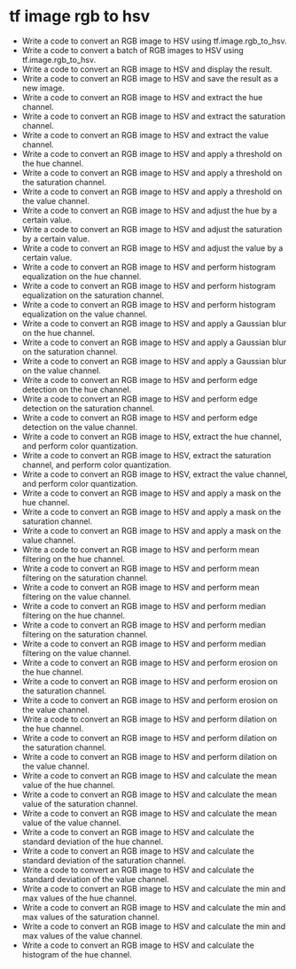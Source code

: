 # tf image rgb to hsv

- Write a code to convert an RGB image to HSV using tf.image.rgb_to_hsv.
- Write a code to convert a batch of RGB images to HSV using tf.image.rgb_to_hsv.
- Write a code to convert an RGB image to HSV and display the result.
- Write a code to convert an RGB image to HSV and save the result as a new image.
- Write a code to convert an RGB image to HSV and extract the hue channel.
- Write a code to convert an RGB image to HSV and extract the saturation channel.
- Write a code to convert an RGB image to HSV and extract the value channel.
- Write a code to convert an RGB image to HSV and apply a threshold on the hue channel.
- Write a code to convert an RGB image to HSV and apply a threshold on the saturation channel.
- Write a code to convert an RGB image to HSV and apply a threshold on the value channel.
- Write a code to convert an RGB image to HSV and adjust the hue by a certain value.
- Write a code to convert an RGB image to HSV and adjust the saturation by a certain value.
- Write a code to convert an RGB image to HSV and adjust the value by a certain value.
- Write a code to convert an RGB image to HSV and perform histogram equalization on the hue channel.
- Write a code to convert an RGB image to HSV and perform histogram equalization on the saturation channel.
- Write a code to convert an RGB image to HSV and perform histogram equalization on the value channel.
- Write a code to convert an RGB image to HSV and apply a Gaussian blur on the hue channel.
- Write a code to convert an RGB image to HSV and apply a Gaussian blur on the saturation channel.
- Write a code to convert an RGB image to HSV and apply a Gaussian blur on the value channel.
- Write a code to convert an RGB image to HSV and perform edge detection on the hue channel.
- Write a code to convert an RGB image to HSV and perform edge detection on the saturation channel.
- Write a code to convert an RGB image to HSV and perform edge detection on the value channel.
- Write a code to convert an RGB image to HSV, extract the hue channel, and perform color quantization.
- Write a code to convert an RGB image to HSV, extract the saturation channel, and perform color quantization.
- Write a code to convert an RGB image to HSV, extract the value channel, and perform color quantization.
- Write a code to convert an RGB image to HSV and apply a mask on the hue channel.
- Write a code to convert an RGB image to HSV and apply a mask on the saturation channel.
- Write a code to convert an RGB image to HSV and apply a mask on the value channel.
- Write a code to convert an RGB image to HSV and perform mean filtering on the hue channel.
- Write a code to convert an RGB image to HSV and perform mean filtering on the saturation channel.
- Write a code to convert an RGB image to HSV and perform mean filtering on the value channel.
- Write a code to convert an RGB image to HSV and perform median filtering on the hue channel.
- Write a code to convert an RGB image to HSV and perform median filtering on the saturation channel.
- Write a code to convert an RGB image to HSV and perform median filtering on the value channel.
- Write a code to convert an RGB image to HSV and perform erosion on the hue channel.
- Write a code to convert an RGB image to HSV and perform erosion on the saturation channel.
- Write a code to convert an RGB image to HSV and perform erosion on the value channel.
- Write a code to convert an RGB image to HSV and perform dilation on the hue channel.
- Write a code to convert an RGB image to HSV and perform dilation on the saturation channel.
- Write a code to convert an RGB image to HSV and perform dilation on the value channel.
- Write a code to convert an RGB image to HSV and calculate the mean value of the hue channel.
- Write a code to convert an RGB image to HSV and calculate the mean value of the saturation channel.
- Write a code to convert an RGB image to HSV and calculate the mean value of the value channel.
- Write a code to convert an RGB image to HSV and calculate the standard deviation of the hue channel.
- Write a code to convert an RGB image to HSV and calculate the standard deviation of the saturation channel.
- Write a code to convert an RGB image to HSV and calculate the standard deviation of the value channel.
- Write a code to convert an RGB image to HSV and calculate the min and max values of the hue channel.
- Write a code to convert an RGB image to HSV and calculate the min and max values of the saturation channel.
- Write a code to convert an RGB image to HSV and calculate the min and max values of the value channel.
- Write a code to convert an RGB image to HSV and calculate the histogram of the hue channel.